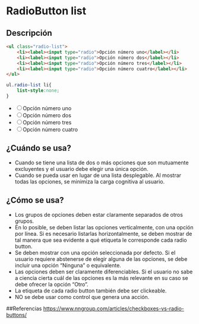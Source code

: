 
# RadioButton list

## Descripción

```html
<ul class="radio-list">
	<li><label><input type="radio">Opción número uno</label></li>
    <li><label><input type="radio">Opción número dos</label></li>
    <li><label><input type="radio">Opción número tres</label></li>
    <li><label><input type="radio">Opción número cuatro</label></li>
</ul>
```

```css
ul.radio-list li{
	list-style:none;
}
```

<ul class="radio-list">
	<li><label><input type="radio">Opción número uno</label></li>
    <li><label><input type="radio">Opción número dos</label></li>
    <li><label><input type="radio">Opción número tres</label></li>
    <li><label><input type="radio">Opción número cuatro</label></li>
</ul>

## ¿Cuándo se usa?
* Cuando se tiene una lista de dos o más opciones que son mutuamente excluyentes y el usuario debe elegir una única opción.
* Cuando se pueda usar en lugar de una lista desplegable. Al mostrar todas las opciones, se minimiza la carga cognitiva al usuario.

## ¿Cómo se usa?
* Los grupos de opciones deben estar claramente separados de otros grupos.
* En lo posible, se deben listar las opciones verticalmente, con una opción por línea. Si es necesario listarlas horizontalmente, se deben mostrar de tal manera que sea evidente a qué etiqueta le corresponde cada radio button.
* Se deben mostrar con una opción seleccionada por defecto. Si el usuario requiere abstenerse de elegir alguna de las opciones, se debe incluir una opción “Ninguna” o equivalente.
* Las opciones deben ser claramente diferenciables. Si el usuario no sabe a ciencia cierta cuál de las opciones es la más relevante en su caso se debe ofrecer la opción “Otro”.
* La etiqueta de cada radio button también debe ser clickeable.
* NO se debe usar como control que genera una acción. 

##Referencias
<https://www.nngroup.com/articles/checkboxes-vs-radio-buttons/>
